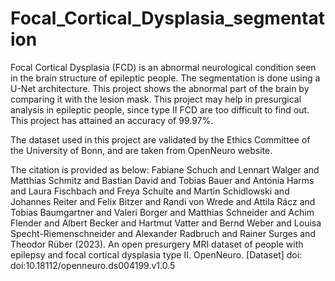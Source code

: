 # Focal_Cortical_Dysplasia_segmentation
Focal Cortical Dysplasia (FCD) is an abnormal neurological condition seen in the brain structure of epileptic people. The segmentation is done using a U-Net architecture. This project shows the abnormal part of the brain by comparing it with the lesion mask. This project may help in presurgical analysis in epileptic people, since type II FCD are too difficult to find out.  This project has attained an accuracy of 99.97%.

The dataset used in this project are validated by the Ethics Committee of the University of Bonn, and are taken from OpenNeuro website.

The citation is provided as below:
Fabiane Schuch and Lennart Walger and Matthias Schmitz and Bastian David and Tobias Bauer and Antonia Harms and Laura Fischbach and Freya Schulte and Martin Schidlowski and Johannes Reiter and Felix Bitzer and Randi von Wrede and Attila Rácz and Tobias Baumgartner and Valeri Borger and Matthias Schneider and Achim Flender and Albert Becker and Hartmut Vatter and Bernd Weber and Louisa Specht-Riemenschneider and Alexander Radbruch and Rainer Surges and Theodor Rüber (2023). An open presurgery MRI dataset of people with epilepsy and focal cortical dysplasia type II. OpenNeuro. [Dataset] doi: doi:10.18112/openneuro.ds004199.v1.0.5
